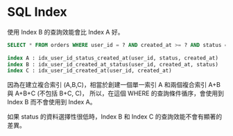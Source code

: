 # SQL Index

使用 Index B 的查詢效能會比 Index A 好。

```sql
SELECT * FROM orders WHERE user_id = ? AND created_at >= ? AND status = ?
    
index A : idx_user_id_status_created_at(user_id, status, created_at)
index B : idx_user_id_created_at_status(user_id, created_at, status)
index C : idx_user_id_created_at(user_id, created_at)
```

因為在建立複合索引 (A,B,C)，相當於創建一個單一索引 A 和兩個複合索引 A+B 與 A+B+C (不包括 B+C, C)，
所以，在這個 WHERE 的查詢條件循序，會使用到 Index B 而不會使用到 Index A。

如果 status 的資料選擇性很低時，Index B 和 Index C 的查詢效能不會有顯著的差異。